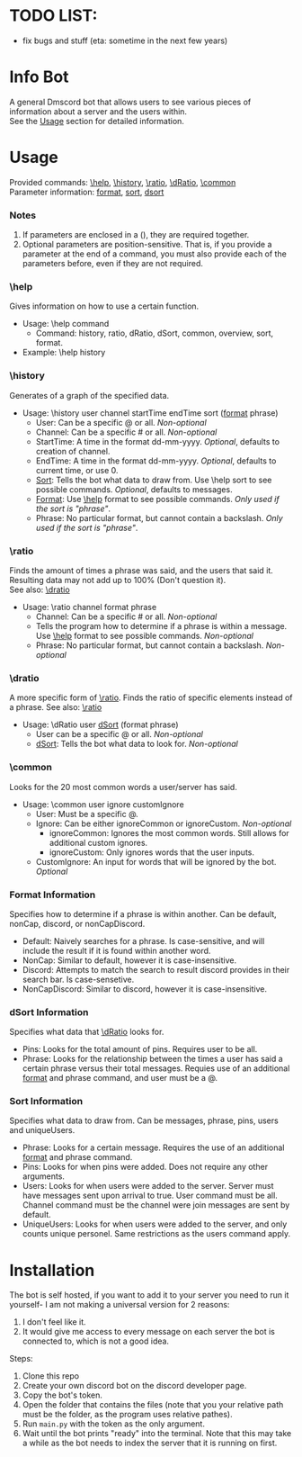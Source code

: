 # TODO LIST:
- fix bugs and stuff (eta: sometime in the next few years)
# Info Bot
A general Dmscord bot that allows users to see various pieces of information about a server and the users within.  
See the [Usage](#usage) section for detailed information.

# Usage
Provided commands: [\help](#help), [\history](#history), [\ratio](#ratio), [\dRatio](#dratio), [\common](#common)  
Parameter information: [format](#format), [sort](#sort), [dsort](#dsort)
### Notes
1. If parameters are enclosed in a (), they are required together.
2. Optional parameters are position-sensitive. That is, if you provide a parameter at the end of a command, you must also provide each of the parameters before, even if they are not required.

### <a name="help"></a>\help
Gives information on how to use a certain function.
- Usage: \help command
  - Command: history, ratio, dRatio, dSort, common, overview, sort, format.
- Example: \help history

### <a name="history"></a>\history
Generates of a graph of the specified data.
- Usage: \history user channel startTime endTime sort ([format](#format) phrase)
  - User: Can be a specific @ or all. *Non-optional*
  - Channel: Can be a specific # or all. *Non-optional*
  - StartTime: A time in the format dd-mm-yyyy. *Optional*, defaults to creation of channel.
  - EndTime: A time in the format dd-mm-yyyy. *Optional*, defaults to current time, or use 0.
  - [Sort](#sort): Tells the bot what data to draw from. Use \\help sort to see possible commands. *Optional*, defaults to messages.
  - [Format](#format): Use [\help](#help) format to see possible commands. *Only used if the sort is "phrase"*.
  - Phrase: No particular format, but cannot contain a backslash. *Only used if the sort is "phrase"*.

### <a name="ratio"></a>\ratio
Finds the amount of times a phrase was said, and the users that said it. Resulting data may not add up to 100% (Don't question it).  
See also: [\dratio](#dratio)
- Usage: \ratio channel format phrase
  - Channel: Can be a specific # or all. *Non-optional*
  - Tells the program how to determine if a phrase is within a message. Use [\help](#help) format to see possible commands. *Non-optional*
  - Phrase: No particular format, but cannot contain a backslash. *Non-optional*  

### <a name="dratio"></a>\dratio
A more specific form of [\ratio](#ratio). Finds the ratio of specific elements instead of a phrase.
See also: [\ratio](#ratio)
- Usage: \dRatio user [dSort](#dsort) (format phrase)
  - User can be a specific @ or all. *Non-optional*
  - [dSort](#dsort): Tells the bot what data to look for. *Non-optional*

### <a name="common"></a>\common
Looks for the 20 most common words a user/server has said.
- Usage: \common user ignore customIgnore
  - User: Must be a specific @.
  - Ignore: Can be either ignoreCommon or ignoreCustom. *Non-optional*
    - ignoreCommon: Ignores the most common words. Still allows for additional custom ignores.
    - ignoreCustom: Only ignores words that the user inputs.
  - CustomIgnore: An input for words that will be ignored by the bot. *Optional*

### <a name="format"></a>Format Information
Specifies how to determine if a phrase is within another. Can be default, nonCap, discord, or nonCapDiscord.
- Default: Naively searches for a phrase. Is case-sensitive, and will include the result if it is found within another word.
- NonCap: Similar to default, however it is case-insensitive.
- Discord: Attempts to match the search to result discord provides in their search bar. Is case-sensetive.
- NonCapDiscord: Similar to discord, however it is case-insensitive.

### <a name="dsort"></a>dSort Information
Specifies what data that [\dRatio](#dratio) looks for.
- Pins: Looks for the total amount of pins. Requires user to be all.
- Phrase: Looks for the relationship between the times a user has said a certain phrase versus their total messages. Requies use of an additional [format](#format) and phrase command, and user must be a @.

### <a name="sort"></a>Sort Information
Specifies what data to draw from. Can be messages, phrase, pins, users and uniqueUsers.
- Phrase: Looks for a certain message. Requires the use of an additional [format](#format) and phrase command.
- Pins: Looks for when pins were added. Does not require any other arguments.
- Users: Looks for when users were added to the server. Server must have messages sent upon arrival to true. User command must be all. Channel command must be the channel were join messages are sent by default.
- UniqueUsers: Looks for when users were added to the server, and only counts unique personel. Same restrictions as the users command apply.

# Installation
The bot is self hosted, if you want to add it to your server you need to run it yourself- I am not making a universal version for 2 reasons:
1. I don't feel like it.
2. It would give me access to every message on each server the bot is connected to, which is not a good idea.

Steps:
1. Clone this repo
2. Create your own discord bot on the discord developer page.
3. Copy the bot's token.
4. Open the folder that contains the files (note that you your relative path must be the folder, as the program uses relative pathes).
5. Run `main.py` with the token as the only argument.
6. Wait until the bot prints "ready" into the terminal. Note that this may take a while as the bot needs to index the server that it is running on first.
